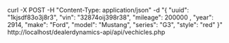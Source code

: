 curl -X POST -H "Content-Type: application/json" -d "{ \"uuid\": \"1kjsdf83o3j8r3\", \"vin\": \"32874oij398r38\", \"mileage\": 200000 , \"year\": 2914,  \"make\": \"Ford\", \"model\": \"Mustang\", \"series\": \"G3\", \"style\": \"red\" }" http://localhost/dealerdynamics-api/api/vechicles.php